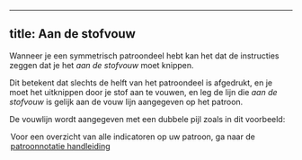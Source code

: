 ***

## title: Aan de stofvouw

Wanneer je een symmetrisch patroondeel hebt kan het dat de instructies zeggen dat je het *aan de stofvouw* moet knippen.

Dit betekent dat slechts de helft van het patroondeel is afgedrukt, en je moet het uitknippen door je stof aan te vouwen, en leg de lijn die *aan de stofvouw* is gelijk aan de vouw lijn aangegeven op het patroon.

De vouwlijn wordt aangegeven met een dubbele pijl zoals in dit voorbeeld:

<Legend part="cutonfold" caption="A cut-on-fold indicator" >

<Tip>

Voor een overzicht van alle indicatoren op uw patroon, ga naar de [patroonnotatie handleiding][1]

</Tip>

[1]: /docs/various/notation/
